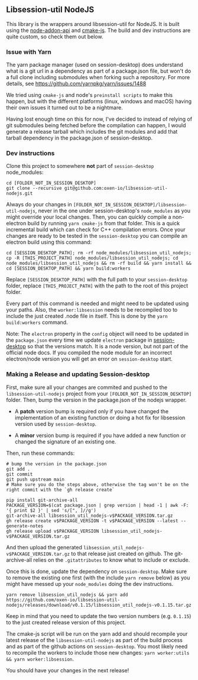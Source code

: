 ## Libsession-util NodeJS

This library is the wrappers around libsession-util for NodeJS. It is built using the [node-addon-api](https://github.com/nodejs/node-addon-api) and [cmake-js](https://github.com/cmake-js/cmake-js). The build and dev instructions are quite custom, so check them out below.

### Issue with Yarn

The yarn package manager (used on session-desktop) does understand what is a git url in a dependency as part of a package.json file, but won't do a full clone including submodules when forking such a repository. For more details, see https://github.com/yarnpkg/yarn/issues/1488

We tried using `cmake-js` and node's `preinstall scripts` to make this happen, but with the different platforms (linux, windows and macOS) having their own issues it turned out to be a nightmare.

Having lost enough time on this for now, I've decided to instead of relying of git submodules being fetched before the compilation can happen, I would generate a release tarball which includes the git modules and add that tarball dependency in the package.json of session-desktop.

### Dev instructions

Clone this project to somewhere **not** part of `session-desktop` node_modules:

```
cd [FOLDER_NOT_IN_SESSION_DESKTOP]
git clone --recursive git@github.com:oxen-io/libsession-util-nodejs.git
```

Always do your changes in `[FOLDER_NOT_IN_SESSION_DESKTOP]/libsession-util-nodejs`, never in the one under session-desktop's `node_modules` as you might override your local changes.
Then, you can quickly compile a non-electron build by running `yarn cmake-js` from that folder. This is a quick incremental build which can check for C++ compilation errors.
Once your changes are ready to be tested in the `session-desktop` you can compile an electron build using this command:

```
cd [SESSION_DESKTOP_PATH]; rm -rf node_modules/libsession_util_nodejs; cp -R [THIS_PROJECT_PATH] node_modules/libsession_util_nodejs; cd node_modules/libsession_util_nodejs && rm -rf build && yarn install && cd [SESSION_DESKTOP_PATH] && yarn build:workers
```

Replace `[SESSION_DESKTOP_PATH]` with the full path to your `session-desktop` folder, replace `[THIS_PROJECT_PATH]` with the path to the root of this project folder.

Every part of this command is needed and might need to be updated using your paths. Also, the `worker:libsession` needs to be recompiled too to include the just created .node file in itself. This is done by the `yarn build:workers` command.

Note: The `electron` property in the `config` object will need to be updated in the `package.json` every time we update `electron` package in [session-desktop](https://github.com/oxen-io/session-desktop/) so that the versions match. It is a node version, but not part of the official node docs. If you compiled the node module for an incorrect electron/node version you will get an error on `session-desktop` start.

### Making a Release and updating Session-desktop

First, make sure all your changes are commited and pushed to the `libsession-util-nodejs` project from your `[FOLDER_NOT_IN_SESSION_DESKTOP]` folder.
Then, bump the version in the package.json of the nodejs wrapper.

- A **patch** version bump is required only if you have changed the implementation of an existing function or doing a hot fix for libsession version used by `session-desktop`.

- A **minor** version bump is required if you have added a new function or changed the signature of an existing one.

Then, run these commands:

```
# bump the version in the package.json
git add .
git commit
git push upstream main
# Make sure you do the steps above, otherwise the tag won't be on the right commit with the `gh release create`

pip install git-archive-all
PACKAGE_VERSION=$(cat package.json | grep version | head -1 | awk -F: '{ print $2 }' | sed 's/[", ]//g')
git-archive-all libsession_util_nodejs-v$PACKAGE_VERSION.tar.gz
gh release create v$PACKAGE_VERSION -t v$PACKAGE_VERSION --latest --generate-notes
gh release upload v$PACKAGE_VERSION libsession_util_nodejs-v$PACKAGE_VERSION.tar.gz
```

And then upload the generated `libsession_util_nodejs-v$PACKAGE_VERSION.tar.gz` to that release just created on github.
The git-archive-all relies on the `.gitattributes` to know what to include or exclude.

Once this is done, update the dependency on `session-desktop`.
Make sure to remove the existing one first (with the include `yarn remove` below) as you might have messed up your `node_modules` doing the dev instructions.

```
yarn remove libsession_util_nodejs && yarn add https://github.com/oxen-io/libsession-util-nodejs/releases/download/v0.1.15/libsession_util_nodejs-v0.1.15.tar.gz
```

Keep in mind that you need to update the two version numbers (e.g. `0.1.15`) to the just created release version of this project.

The cmake-js script will be run on the yarn add and should recompile your latest release of the `libsession-util-nodejs` as part of the build process and as part of the github actions on `session-desktop`.
You most likely need to recompile the workers to include those new changes: `yarn worker:utils && yarn worker:libsession`.

You should have your changes in the next release!
